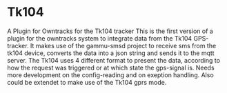 # Tk104
A Plugin for Owntracks for the Tk104 tracker
This is the first version of a plugin for the owntracks system to integrate data from the Tk104 GPS-tracker.
It makes use of the gammu-smsd project to receive sms from the tk104 device, converts the data into a json 
string and sends it to the mqtt server. The Tk104 uses 4 different format to present the data, according to how the 
request was triggered or at which state the gps-signal is.
Needs more development on the config-reading and on exeption handling.
Also could be extendet to make use of the Tk104 gprs mode. 
